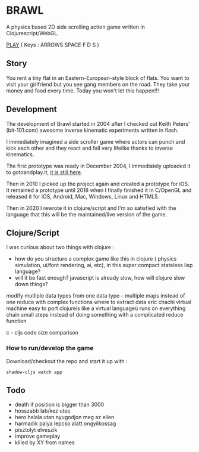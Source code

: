# BRAWL

A physics based 2D side scrolling action game written in Clojurescript/WebGL.

[PLAY](https://milgra.github.io/cljs-brawl/index.html) ( Keys : ARROWS SPACE F D S )

## Story

You rent a tiny flat in an Eastern-European-style block of flats. You want to visit your girlfriend but you see gang members on the road. They take your money and food every time. Today you won't let this happen!!! 

## Development

The development of Brawl started in 2004 after I checked out Keith Peters' (bit-101.com) awesome inverse kinematic experiments written in flash.

I immediately imagined a side scroller game where actors can punch and kick each other and they react and fall very lifelike thanks to inverse kinematics.

The first prototype was ready in December 2004, I immediately uploaded it to gotoandplay.it, [it is still here](http://gotoandplay.it/_articles/2004/11/ik_engine.php).

Then in 2010 I picked up the project again and created a prototype for iOS. It remained a prototype until 2018 when I finally finished it in C/OpenGL and released it for iOS, Android, Mac, Windows, Linux and HTML5.

Then in 2020 I rewrote it in clojure/script and I'm so satisfied with the language that this will be the maintained/live version of the game.

## Clojure/Script

I was curious about two things with clojure :
- how do you structure a complex game like this in clojure ( physics simulation, ui/font rendering, ai, etc), in this super compact stateless lisp language?
- will it be fast enough? javascript is already slow, how will clojure slow down things?


modify mutliple data types from one data type - multiple maps instead of one reduce with complex functions
where to extract data
eric chachi virtual machine easy to port
clojureis like a virtual languageü runs on everything
chain small steps instead of doing something with a complicated reduce function

c - cljs code size comparison

### How to run/develop the game

Download/checkout the repo and start it up with :

```shadow-cljs watch app```

## Todo

* death if position is bigger than 3000
* hosszabb lab/kez utes
* hero halala utan nyugodjon meg az ellen
* harmadik palya lepcso alatt ongyilkossag
* pisztolyt elveszik
* improve gameplay
* killed by XY from names